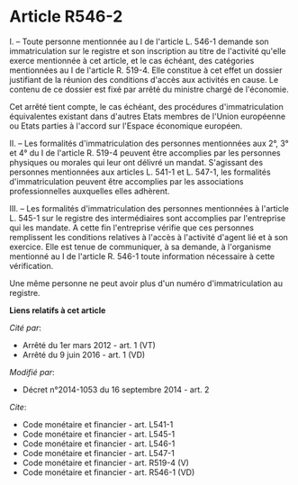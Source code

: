 # Article R546-2

I. – Toute personne mentionnée au I de l'article L. 546-1 demande son immatriculation sur le registre et son inscription au
titre de l'activité qu'elle exerce mentionnée à cet article, et le cas échéant, des catégories mentionnées au I de l'article
R. 519-4. Elle constitue à cet effet un dossier justifiant de la réunion des conditions d'accès aux activités en cause. Le
contenu de ce dossier est fixé par arrêté du ministre chargé de l'économie. 

Cet arrêté tient compte, le cas échéant, des procédures d'immatriculation équivalentes existant dans d'autres Etats membres
de l'Union européenne ou Etats parties à l'accord sur l'Espace économique européen. 

II. – Les formalités d'immatriculation des personnes mentionnées aux 2°, 3° et 4° du I de l'article R. 519-4 peuvent être
accomplies par les personnes physiques ou morales qui leur ont délivré un mandat. S'agissant des personnes mentionnées aux
articles L. 541-1 et L. 547-1, les formalités d'immatriculation peuvent être accomplies par les associations professionnelles
auxquelles elles adhèrent. 

III. – Les formalités d'immatriculation des personnes mentionnées à l'article L. 545-1 sur le registre des intermédiaires
sont accomplies par l'entreprise qui les mandate. A cette fin l'entreprise vérifie que ces personnes remplissent les
conditions relatives à l'accès à l'activité d'agent lié et à son exercice. Elle est tenue de communiquer, à sa demande, à
l'organisme mentionné au I de l'article R. 546-1 toute information nécessaire à cette vérification. 

Une même personne ne peut avoir plus d'un numéro d'immatriculation au registre.

**Liens relatifs à cet article**

_Cité par_:

  - Arrêté du 1er mars 2012 - art. 1 (VT)
  - Arrêté du 9 juin 2016 - art. 1 (VD)

_Modifié par_:

  - Décret n°2014-1053 du 16 septembre 2014 - art. 2

_Cite_:

  - Code monétaire et financier - art. L541-1
  - Code monétaire et financier - art. L545-1
  - Code monétaire et financier - art. L546-1
  - Code monétaire et financier - art. L547-1
  - Code monétaire et financier - art. R519-4 (V)
  - Code monétaire et financier - art. R546-1 (VD)
